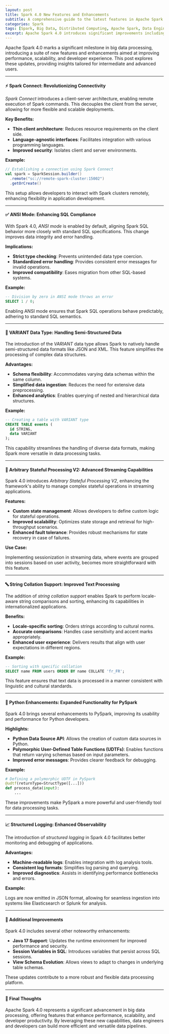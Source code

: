 ```yaml
---
layout: post
title: Spark 4.0 New Features and Enhancements
subtitle: A comprehensive guide to the latest features in Apache Spark 4.0 for data engineers and developers
categories: Spark
tags: [Spark, Big Data, Distributed Computing, Apache Spark, Data Engineering, Performance Optimization, Structured Streaming]
excerpt: Apache Spark 4.0 introduces significant improvements including Spark Connect, ANSI mode by default, VARIANT data type, and enhanced streaming capabilities. This post delves into these features with practical insights for data engineers.
---
```

Apache Spark 4.0 marks a significant milestone in big data processing, introducing a suite of new features and enhancements aimed at improving performance, scalability, and developer experience. This post explores these updates, providing insights tailored for intermediate and advanced users.

---

#### ⚡ Spark Connect: Revolutionizing Connectivity

*Spark Connect* introduces a client-server architecture, enabling remote execution of Spark commands. This decouples the client from the server, allowing for more flexible and scalable deployments.

**Key Benefits:**

- **Thin client architecture**: Reduces resource requirements on the client side.
- **Language-agnostic interfaces**: Facilitates integration with various programming languages.
- **Improved security**: Isolates client and server environments.

**Example:**

```scala
// Establishing a connection using Spark Connect
val spark = SparkSession.builder()
  .remote("sc://remote-spark-cluster:15002")
  .getOrCreate()
```

This setup allows developers to interact with Spark clusters remotely, enhancing flexibility in application development.

---

#### ✅ ANSI Mode: Enhancing SQL Compliance

With Spark 4.0, *ANSI mode* is enabled by default, aligning Spark SQL behavior more closely with standard SQL specifications. This change improves data integrity and error handling.

**Implications:**

- **Strict type checking**: Prevents unintended data type coercion.
- **Standardized error handling**: Provides consistent error messages for invalid operations.
- **Improved compatibility**: Eases migration from other SQL-based systems.

**Example:**

```sql
-- Division by zero in ANSI mode throws an error
SELECT 1 / 0;
```

Enabling ANSI mode ensures that Spark SQL operations behave predictably, adhering to standard SQL semantics.

---

#### 🧬 VARIANT Data Type: Handling Semi-Structured Data

The introduction of the *VARIANT* data type allows Spark to natively handle semi-structured data formats like JSON and XML. This feature simplifies the processing of complex data structures.

**Advantages:**

- **Schema flexibility**: Accommodates varying data schemas within the same column.
- **Simplified data ingestion**: Reduces the need for extensive data preprocessing.
- **Enhanced analytics**: Enables querying of nested and hierarchical data structures.

**Example:**

```sql
-- Creating a table with VARIANT type
CREATE TABLE events (
  id STRING,
  data VARIANT
);
```

This capability streamlines the handling of diverse data formats, making Spark more versatile in data processing tasks.

---

#### 🔄 Arbitrary Stateful Processing V2: Advanced Streaming Capabilities

Spark 4.0 introduces *Arbitrary Stateful Processing V2*, enhancing the framework's ability to manage complex stateful operations in streaming applications.

**Features:**

- **Custom state management**: Allows developers to define custom logic for stateful operations.
- **Improved scalability**: Optimizes state storage and retrieval for high-throughput scenarios.
- **Enhanced fault tolerance**: Provides robust mechanisms for state recovery in case of failures.

**Use Case:**

Implementing sessionization in streaming data, where events are grouped into sessions based on user activity, becomes more straightforward with this feature.

---

#### 🔤 String Collation Support: Improved Text Processing

The addition of *string collation support* enables Spark to perform locale-aware string comparisons and sorting, enhancing its capabilities in internationalized applications.

**Benefits:**

- **Locale-specific sorting**: Orders strings according to cultural norms.
- **Accurate comparisons**: Handles case sensitivity and accent marks appropriately.
- **Enhanced user experience**: Delivers results that align with user expectations in different regions.

**Example:**

```sql
-- Sorting with specific collation
SELECT name FROM users ORDER BY name COLLATE 'fr_FR';
```

This feature ensures that text data is processed in a manner consistent with linguistic and cultural standards.

---

#### 🐍 Python Enhancements: Expanded Functionality for PySpark

Spark 4.0 brings several enhancements to PySpark, improving its usability and performance for Python developers.

**Highlights:**

- **Python Data Source API**: Allows the creation of custom data sources in Python.
- **Polymorphic User-Defined Table Functions (UDTFs)**: Enables functions that return varying schemas based on input parameters.
- **Improved error messages**: Provides clearer feedback for debugging.

**Example:**

```python
# Defining a polymorphic UDTF in PySpark
@udtf(returnType=StructType([...]))
def process_data(input):
    ...
```

These improvements make PySpark a more powerful and user-friendly tool for data processing tasks.

---

#### 📈 Structured Logging: Enhanced Observability

The introduction of *structured logging* in Spark 4.0 facilitates better monitoring and debugging of applications.

**Advantages:**

- **Machine-readable logs**: Enables integration with log analysis tools.
- **Consistent log formats**: Simplifies log parsing and querying.
- **Improved diagnostics**: Assists in identifying performance bottlenecks and errors.

**Example:**

Logs are now emitted in JSON format, allowing for seamless ingestion into systems like Elasticsearch or Splunk for analysis.

---

#### 🧪 Additional Improvements

Spark 4.0 includes several other noteworthy enhancements:

- **Java 17 Support**: Updates the runtime environment for improved performance and security.
- **Session Variables in SQL**: Introduces variables that persist across SQL sessions.
- **View Schema Evolution**: Allows views to adapt to changes in underlying table schemas.

These updates contribute to a more robust and flexible data processing platform.

---

#### 🧾 Final Thoughts

Apache Spark 4.0 represents a significant advancement in big data processing, offering features that enhance performance, scalability, and developer productivity. By leveraging these new capabilities, data engineers and developers can build more efficient and versatile data pipelines.
